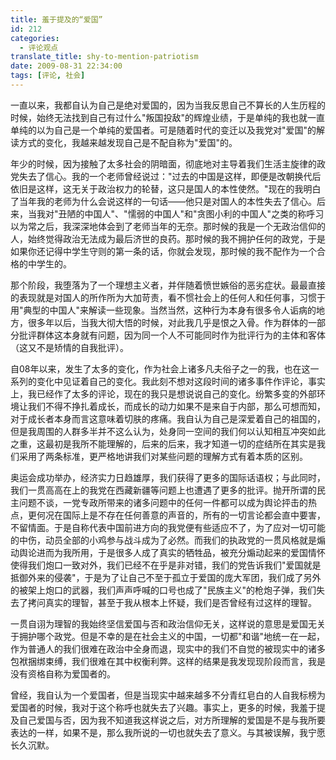 ```yaml
---
title: 羞于提及的“爱国”
id: 212
categories:
  - 评论观点
translate_title: shy-to-mention-patriotism
date: 2009-08-31 22:34:00
tags: [评论, 社会]
---
```


一直以来，我都自认为自己是绝对爱国的，因为当我反思自己不算长的人生历程的时候，始终无法找到自己有过什么"叛国投敌"的辉煌业绩，于是单纯的我也就一直单纯的以为自己是一个单纯的爱国者。可是随着时代的变迁以及我党对"爱国"的解读方式的变化，我越来越发现自己是不配自称为"爱国"的。

年少的时候，因为接触了太多社会的阴暗面，彻底地对主导着我们生活主旋律的政党失去了信心。我的一个老师曾经说过："过去的中国是这样，即便是改朝换代后依旧是这样，这无关于政治权力的轮替，这只是国人的本性使然。"现在的我明白了当年我的老师为什么会说这样的一句话——他只是对国人的本性失去了信心。后来，当我对"丑陋的中国人"、"懦弱的中国人"和"贪图小利的中国人"之类的称呼习以为常之后，我深深地体会到了老师当年的无奈。那时候的我是一个无政治信仰的人，始终觉得政治无法成为最后济世的良药。那时候的我不拥护任何的政党，于是如果你还记得中学生守则的第一条的话，你就会发现，那时候的我不配作为一个合格的中学生的。

那个阶段，我堕落为了一个理想主义者，并伴随着愤世嫉俗的恶劣症状。最最直接的表现就是对国人的所作所为大加苛责，看不惯社会上的任何人和任何事，习惯于用"典型的中国人"来解读一些现象。当然当然，这种行为本身有很多令人诟病的地方，很多年以后，当我大彻大悟的时候，对此我几乎是恨之入骨。作为群体的一部分批评群体这本身就有问题，因为同一个人不可能同时作为批评行为的主体和客体（这又不是矫情的自我批评）。

自08年以来，发生了太多的变化，作为社会上诸多凡夫俗子之一的我，也在这一系列的变化中见证着自己的变化。我此刻不想对这段时间的诸多事件作评论，事实上，我已经作了太多的评论，现在的我只是想说说自己的变化。纷繁多变的外部环境让我们不得不挣扎着成长，而成长的动力如果不是来自于内部，那么可想而知，对于成长者本身而言这意味着切肤的疼痛。我自认为自己是深爱着自己的祖国的，但是我周围的人群多半并不这么认为，处身同一空间的我们何以认知相互冲突如此之重，这最初是我所不能理解的，后来的后来，我才知道一切的症结所在其实是我们采用了两条标准，更严格地讲我们对某些问题的理解方式有着本质的区别。

奥运会成功举办，经济实力日趋雄厚，我们获得了更多的国际话语权；与此同时，我们一贯高高在上的我党在西藏新疆等问题上也遭遇了更多的批评。抛开所谓的民主问题不谈，一党专政所带来的诸多问题中的任何一件都可以成为舆论抨击的热点，更何况在国际上是不存在任何善意的声音的，所有的一切言论都会直中要害，不留情面。于是自称代表中国前进方向的我党便有些适应不了，为了应对一切可能的中伤，动员全部的小鸡参与战斗成为了必然。而我们的执政党的一贯风格就是煽动舆论进而为我所用，于是很多人成了真实的牺牲品，被充分煽动起来的爱国情怀使得我们炮口一致对外，我们已经不在乎是非对错，我们的党告诉我们"爱国就是抵御外来的侵袭"，于是为了让自己不至于孤立于爱国的庞大军团，我们成了另外的被架上炮口的武器，我们声声呼喊的口号也成了"民族主义"的枪炮子弹，我们失去了拷问真实的理智，甚至于我从根本上怀疑，我们是否曾经有过这样的理智。

一贯自诩为理智的我始终坚信爱国与否和政治信仰无关，这样说的意思是爱国无关于拥护哪个政党。但是不幸的是在社会主义的中国，一切都"和谐"地统一在一起，作为普通人的我们很难在政治中全身而退，现实中的我们不自觉的被现实中的诸多包袱捆绑束缚，我们很难在其中权衡利弊。这样的结果是我发现现阶段而言，我是没有资格自称为爱国者的。

曾经，我自认为一个爱国者，但是当现实中越来越多不分青红皂白的人自我标榜为爱国者的时候，我对于这个称呼也就失去了兴趣。事实上，更多的时候，我羞于提及自己爱国与否，因为我不知道我这样说之后，对方所理解的爱国是不是与我所要表达的一样，如果不是，那么我所说的一切也就失去了意义。与其被误解，我宁愿长久沉默。
